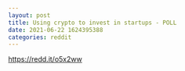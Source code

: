 ```yaml
--- 
layout: post 
title: Using crypto to invest in startups - POLL 
date: 2021-06-22 1624395388 
categories: reddit 
--- 
```

https://redd.it/o5x2ww